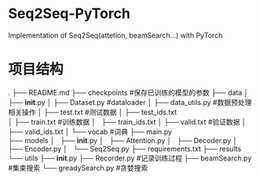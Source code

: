 # Seq2Seq-PyTorch
 Implementation of Seq2Seq(attetion, beamSearch...) with PyTorch

# 项目结构
.
├── README.md
├── checkpoints            #保存已训练的模型的参数
├── data
│   ├── __init__.py
│   ├── Dataset.py         #dataloader
│   ├── data_utils.py      #数据预处理相关操作
│   ├── test.txt           #测试数据
│   ├── test_ids.txt    
│   ├── train.txt          #训练数据
│   ├── train_ids.txt 
│   ├── valid.txt          #验证数据
│   ├── valid_ids.txt
│   └── vocab              #词典
├── main.py       
├── models
│   ├── __init__.py
│   ├── Attention.py
│   ├── Decoder.py
│   ├── Encoder.py
│   └──  Seq2Seq.py
├── requirements.txt
├── results
└── utils
    ├── __init__.py
    ├── Recorder.py       #记录训练过程
    ├── beamSearch.py     #集束搜索
    └── greadySearch.py   #贪婪搜索
